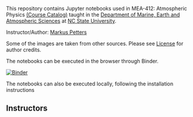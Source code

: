 This repository contains Jupyter notebooks used in MEA-412: Atmospheric Physics 
[(Course Catalog)](http://catalog.ncsu.edu/undergraduate/coursedescriptions/mea/) 
taught in the [Department of Marine, Earth and Atmospheric Sciences](https://meas.sciences.ncsu.edu/) at [NC State University](https://www.ncsu.edu/).

Instructor/Author: [Markus Petters](https://meas.sciences.ncsu.edu/people/mdpetter/)

Some of the images are taken from other sources. Please see [License](license.md) for author credits.


The notebooks can be executed in the browser through Binder.

[![Binder](https://mybinder.org/badge_logo.svg)](https://mybinder.org/v2/gh/mdpetters/MEA-412-Notebooks.git/master)


The notebooks can also be executed locally, following the installation instructions

## Instructors

